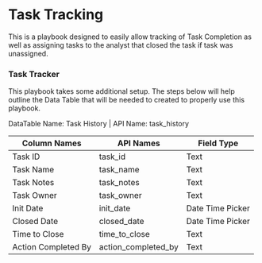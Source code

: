 # Task Tracking
This is a playbook designed to easily allow tracking of Task Completion as well as assigning tasks to the analyst that closed the task if task was unassigned.

### Task Tracker
This playbook takes some additional setup. The steps below will help outline the Data Table that will be needed to created to properly use this playbook.

DataTable Name: Task History | API Name: task_history

| Column Names        | API Names           | Field Type       |
| ------------------- | ------------------- | ---------------- |
| Task ID             | task_id             | Text             |
| Task Name           | task_name           | Text             |
| Task Notes          | task_notes          | Text             |
| Task Owner          | task_owner          | Text             |
| Init Date           | init_date           | Date Time Picker |
| Closed Date         | closed_date         | Date Time Picker |
| Time to Close       | time_to_close       | Text             |
| Action Completed By | action_completed_by | Text             |
